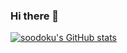 ### Hi there 👋

[![soodoku's GitHub stats](https://github-readme-stats.vercel.app/api?username=soodoku&show_icons=true)](https://github.com/soodoku)

<!--
**soodoku/soodoku** is a ✨ _special_ ✨ repository because its `README.md` (this file) appears on your GitHub profile.

Here are some ideas to get you started:

- 🔭 I’m currently working on ...
- 🌱 I’m currently learning ...
- 👯 I’m looking to collaborate on ...
- 🤔 I’m looking for help with ...
- 💬 Ask me about ...
- 📫 How to reach me: ...
- 😄 Pronouns: ...
- ⚡ Fun fact: ...
-->
